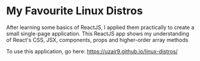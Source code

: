 # My Favourite Linux Distros

After learning some basics of ReactJS, I applied them practically to create a small single-page application. This ReactJS app shows my understanding of React's CSS, JSX, components, props and higher-order array methods

To use this application, go here: https://uzair9.github.io/linux-distros/
